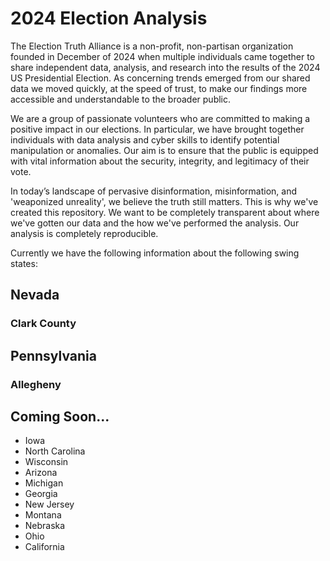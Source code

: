 # 2024 Election Analysis

The Election Truth Alliance is a non-profit, non-partisan organization founded in December of 2024 when multiple individuals came together to share independent data, analysis, and research into the results of the 2024 US Presidential Election. As concerning trends emerged from our shared data we moved quickly, at the speed of trust, to make our findings more accessible and understandable to the broader public.

We are a group of passionate volunteers who are committed to making a positive impact in our elections. In particular, we have brought together individuals with data analysis and cyber skills to identify potential manipulation or anomalies. Our aim is to ensure that the public is equipped with vital information about the security, integrity, and legitimacy of their vote. 

In today’s landscape of pervasive disinformation, misinformation, and 'weaponized unreality', we believe the truth still matters. This is why we've created this repository. We want to be completely transparent about where we've gotten our data and the how we've performed the analysis. Our analysis is completely reproducible.

Currently we have the following information about the following swing states:

## Nevada

### Clark County

## Pennsylvania

### Allegheny

## Coming Soon...

- Iowa
- North Carolina
- Wisconsin
- Arizona
- Michigan
- Georgia
- New Jersey
- Montana
- Nebraska
- Ohio
- California
